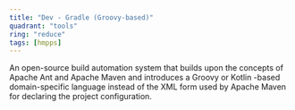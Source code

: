 ```yaml
---
title: "Dev - Gradle (Groovy-based)"
quadrant: "tools"
ring: "reduce"
tags: [hmpps]
---
```


An open-source build automation system that builds upon the concepts of Apache Ant and Apache Maven and introduces a Groovy or Kotlin -based domain-specific language instead of the XML form used by Apache Maven for declaring the project configuration.
